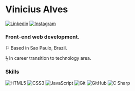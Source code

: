 # Vinicius Alves

[![Linkedin](https://img.shields.io/badge/-linkedin-05122A?style=flat&logo=linkedin)](https://www.linkedin.com/in/alvesvn/)
[![Instagram](https://img.shields.io/badge/-instagram-05122A?style=flat&logo=instagram)](https://www.instagram.com/alvezvini/)
### Front-end web development.
⚐ Based in Sao Paulo, Brazil.

ϟ In career transition to technology area.

### Skills
![HTML5](https://img.shields.io/badge/-HTML5-05122A?style=flat&logo=html5)
![CSS3](https://img.shields.io/badge/-CSS3-05122A?style=flat&logo=css3)
![JavaScript](https://img.shields.io/badge/-JavaScript-05122A?style=flat&logo=javascript)
![Git](https://img.shields.io/badge/-Git-05122A?style=flat&logo=git)
![GitHub](https://img.shields.io/badge/-GitHub-05122A?style=flat&logo=github)
![C Sharp](https://img.shields.io/badge/-CSharp-05122A?style=flat&logo=csharp)


